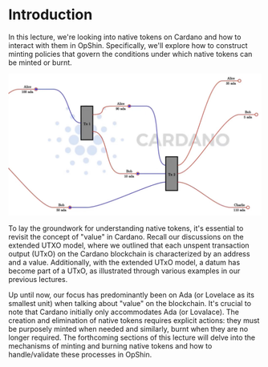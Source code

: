 <!-- [NOTES TO PRESENTER]
Just a short intro lecture. While talking about the stuff below, the presenter can show imgs/utxo_diagram.png on the screen.
-->

# Introduction

In this lecture, we're looking into native tokens on Cardano and how to interact with them in OpShin. Specifically, we'll explore how to construct minting policies that govern the conditions under which native tokens can be minted or burnt.

![image](imgs/utxo_diagram.png)

To lay the groundwork for understanding native tokens, it's essential to revisit the concept of "value" in Cardano. Recall our discussions on the extended UTXO model, where we outlined that each unspent transaction output (UTxO) on the Cardano blockchain is characterized by an address and a value. Additionally, with the extended UTxO model, a datum has become part of a UTxO, as illustrated through various examples in our previous lectures.

Up until now, our focus has predominantly been on Ada (or Lovelace as its smallest unit) when talking about "value" on the blockchain. It's crucial to note that Cardano initially only accommodates Ada (or Lovalace). The creation and elimination of native tokens requires explicit actions: they must be purposely minted when needed and similarly, burnt when they are no longer required. The forthcoming sections of this lecture will delve into the mechanisms of minting and burning native tokens and how to handle/validate these processes in OpShin.